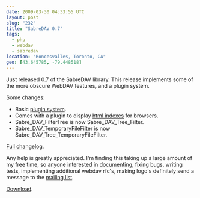 ```yaml
---
date: 2009-03-30 04:33:55 UTC
layout: post
slug: "232"
title: "SabreDAV 0.7"
tags:
  - php
  - webdav
  - sabredav
location: "Roncesvalles, Toronto, CA"
geo: [43.645785, -79.448518]
---
```

Just released 0.7 of the SabreDAV library. This release implements some of the
more obscure WebDAV features, and a plugin system.

Some changes:

* Basic [plugin system][1].
* Comes with a plugin to display [html indexes][2] for browsers.
* Sabre_DAV_FilterTree is now Sabre_DAV_Tree_Filter.
* Sabre_DAV_TemporaryFileFilter is now Sabre_DAV_Tree_TemporaryFileFilter.

[Full changelog][3].

Any help is greatly appreciated. I'm finding this taking up a large amount of
my free time, so anyone interested in documenting, fixing bugs, writing tests,
implementing additional webdav rfc's, making logo's definitely send a message
to the [mailing list][4].

[Download][5].

[1]: http://sabre.io/dav/writing-plugins
[2]: http://sabre.io/dav/browser-plugin/
[3]: https://github.com/fruux/sabre-dav/blob/master/ChangeLog.md
[4]: http://groups.google.com/group/sabredav-discuss
[5]: https://github.com/fruux/sabre-dav/releases/
